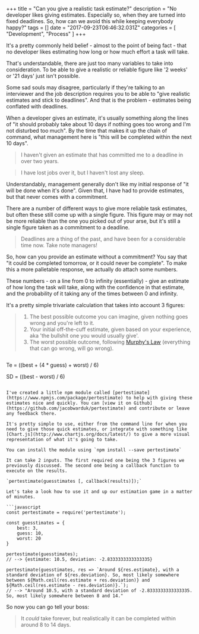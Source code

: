 +++
title = "Can you give a realistic task estimate?"
description = "No developer likes giving estimates. Especially so, when they are turned into fixed deadlines. So, how can we avoid this while keeping everybody happy?"
tags = []
date = "2017-09-23T06:46:32.031Z"
categories = [
    "Development",
    "Process"
]
+++

It's a pretty commonly held belief - almost to the point of being fact - that no developer likes estimating how long or how much effort a task will take.

That's understandable, there are just too many variables to take into consideration. To be able to give a realistic or reliable figure like '2 weeks' or '21 days' just isn't possible.

Some sad souls may disagree, particularly if they're talking to an interviewer and the job description requires you to be able to "give realistic estimates and stick to deadlines". And that is the problem - estimates being conflated with deadlines.

When a developer gives an estimate, it's usually something along the lines of "it should probably take about 10 days if nothing goes too wrong and I'm not disturbed too much". By the time that makes it up the chain of command, what management here is "this will be completed within the next 10 days".

 > I haven't given an estimate that has committed me to a deadline in over two years.

 > I have lost jobs over it, but I haven't lost any sleep.

Understandably, management generally don't like my initial response of "it will be done when it's done". Given that, I have had to provide estimates, but that never comes with a commitment.

There are a number of different ways to give more reliable task estimates, but often these still come up with a single figure. This figure may or may not be more reliable than the one you picked out of your arse, but it's still a single figure taken as a commitment to a deadline.

 > Deadlines are a thing of the past, and have been for a considerable time now. Take note managers!

So, how can you provide an estimate without a commitment? You say that "it could be completed tomorrow, or it could never be complete". To make this a more palletable response, we actually do attach some numbers.

These numbers - on a line from 0 to infinity (essentially) - give an estimate of how long the task will take, along with the confidence in that estimate, and the probability of it taking any of the times between 0 and infinity.

It's a pretty simple trivariate calculation that takes into account 3 figures:

> 1. The best possible outcome you can imagine, given nothing goes wrong and you're left to it.
> 1. Your initial off-the-cuff estimate, given based on your experience, aka 'the bullshit one you would usually give'.
> 1. The worst possible outcome, following [Murphy's Law](https://en.wikiquote.org/wiki/Murphy%27s_law) (everything that can go wrong, will go wrong).

 > ```
Te = ((best + (4 * guess) + worst) / 6)

SD = ((best - worst) / 6)
```

I've created a little npm module called [pertestimate](https://www.npmjs.com/package/pertestimate) to help with giving these estimates nice and quickly. You can [view it on Github](https://github.com/jacobwarduk/pertestimate) and contribute or leave any feedback there.

It's pretty simple to use, either from the command line for when you need to give those quick estimates, or integrate with something like [Chart.js](http://www.chartjs.org/docs/latest/) to give a more visual representation of what it's going to take.

You can install the module using `npm install --save pertestimate`

It can take 2 inputs. The first required one being the 3 figures we previously discussed. The second one being a callback function to execute on the results.

`pertestimate(guesstimates [, callback(results)]);`

Let's take a look how to use it and up our estimation game in a matter of minutes.

```javascript
const pertestimate = require('pertestimate');

const guesstimates = {
    best: 3,
    guess: 10,
    worst: 20
}

pertestimate(guesstimates);
// --> {estimate: 10.5, deviation: -2.8333333333333335}

pertestimate(guesstimates, res => `Around ${res.estimate}, with a standard deviation of ${res.deviation}. So, most likely somewhere between ${Math.ceil(res.estimate + res.deviation)} and ${Math.ceil(res.estimate - res.deviation)}.`);
// --> "Around 10.5, with a standard deviation of -2.8333333333333335. So, most likely somewhere between 8 and 14."
```

So now you can go tell your boss:

 > It _could_ take forever, but realistically it can be completed within around 8 to 14 days.


